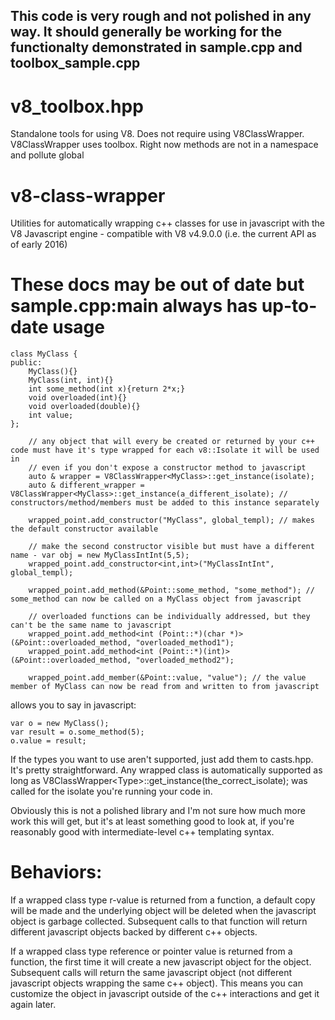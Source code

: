 ## This code is very rough and not polished in any way.   It should generally be working for the functionalty demonstrated in sample.cpp and toolbox_sample.cpp

# v8_toolbox.hpp
Standalone tools for using V8.  Does not require using V8ClassWrapper.   V8ClassWrapper uses toolbox.   Right now methods are not in a namespace and pollute global

# v8-class-wrapper
Utilities for automatically wrapping c++ classes for use in javascript with the V8 Javascript engine - compatible with V8 v4.9.0.0 (i.e. the current API as of early 2016)

# These docs may be out of date but sample.cpp:main always has up-to-date usage

```
class MyClass {
public: 
	MyClass(){}
	MyClass(int, int){}
	int some_method(int x){return 2*x;}
	void overloaded(int){}
	void overloaded(double){}
	int value;
};

	// any object that will every be created or returned by your c++ code must have it's type wrapped for each v8::Isolate it will be used in
	// even if you don't expose a constructor method to javascript
	auto & wrapper = V8ClassWrapper<MyClass>::get_instance(isolate);
	auto & different_wrapper = V8ClassWrapper<MyClass>::get_instance(a_different_isolate); // constructors/method/members must be added to this instance separately
	
	wrapped_point.add_constructor("MyClass", global_templ); // makes the default constructor available
	
	// make the second constructor visible but must have a different name - var obj = new MyClassIntInt(5,5);  
	wrapped_point.add_constructor<int,int>("MyClassIntInt", global_templ);
	
	wrapped_point.add_method(&Point::some_method, "some_method"); // some_method can now be called on a MyClass object from javascript
	
	// overloaded functions can be individually addressed, but they can't be the same name to javascript
	wrapped_point.add_method<int (Point::*)(char *)>(&Point::overloaded_method, "overloaded_method1");
	wrapped_point.add_method<int (Point::*)(int)>(&Point::overloaded_method, "overloaded_method2");
	
	wrapped_point.add_member(&Point::value, "value"); // the value member of MyClass can now be read from and written to from javascript
```

allows you to say in javascript:

```
var o = new MyClass();
var result = o.some_method(5);
o.value = result;
```
If the types you want to use aren't supported, just add them to casts.hpp.  It's pretty straightforward.  Any wrapped class is automatically supported as long as V8ClassWrapper\<Type\>::get_instance(the_correct_isolate); was called for the isolate you're running your code in.   

Obviously this is not a polished library and I'm not sure how much more work this will get, but it's at least something good to look at, if you're reasonably good with intermediate-level c++ templating syntax.


# Behaviors:
If a wrapped class type r-value is returned from a function, a default copy will be made and the underlying object will be deleted when the javascript object is garbage collected.
Subsequent calls to that function will return different javascript objects backed by different c++ objects.

If a wrapped class type reference or pointer value is returned from a function, the first time it will create a new javascript object for the object.   Subsequent calls will return the same javascript object (not different javascript objects wrapping the same c++ object).   This means you can customize the object in javascript outside of the c++ interactions and get it again later.

